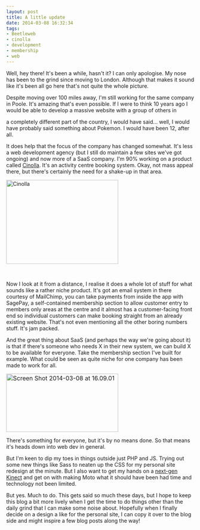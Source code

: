 ```yaml
---
layout: post
title: A little update
date: 2014-03-08 16:32:34
tags:
- Beetleweb
- cinolla
- development
- membership
- web
---
```

<p>Well, hey there! It's been a while, hasn't it? I can only apologise. My nose has been to the grind since moving to London. Although that makes it sound like it's been all go here that's not quite the whole picture.</p>
<p>Despite moving over 100 miles away, I'm still working for the same company in Poole. It's amazing that's even possible. If I were to think 10 years ago I would be able to develop a massive website with a group of others in</p>
<p>a completely different part of the country, I would have said... well, I would have probably said something about Pokemon. I would have been 12, after all.</p>
<p>It does help that the focus of the company has changed somewhat. It's less a web development agency (but I still do maintain a few sites we've got ongoing) and now more of a SaaS company. I'm 90% working on a product called <a href="www.cinolla.com">Cinolla</a>. It's an activity centre booking system. Okay, not mass appeal there, but there's certainly the need for a shake-up in that area.</p>
<p><a href="http://mattcrouch.net/blog/wp-content/uploads/2014/03/cinolla.png"><img class="aligncenter size-medium wp-image-361" src="{{ site.baseurl }}/assets/cinolla-300x225.png" alt="Cinolla" width="300" height="225" /></a></p>
<p>&nbsp;</p>
<p>Now I look at it from a distance, I realise it does a whole lot of stuff for what sounds like a rather niche product. It's got an email system in there courtesy of MailChimp, you can take payments from inside the app with SagePay, a self-contained membership section to allow customer entry to members only areas at the centre and it almost has a customer-facing front end so individual customers can make booking straight from an already existing website. That's not even mentioning all the other boring numbers stuff. It's jam packed.</p>
<p>And the great thing about SaaS (and perhaps the way we're going about it) is that if there's someone who needs X in their new system, we can build X to be available for everyone. Take the membership section I've built for example. What could be seen as quite niche for one company has been made to work for all.</p>
<p><img class="aligncenter size-medium wp-image-362" style="font-size: medium; font-style: normal; font-variant: normal;" src="{{ site.baseurl }}/assets/Screen-Shot-2014-03-08-at-16.09.01-300x156.png" alt="Screen Shot 2014-03-08 at 16.09.01" width="300" height="156" /></p>
<p>There's something for everyone, but it's by no means done. So that means it's heads down into web dev in general.</p>
<p>But I'm keen to dip my toes in things outside just PHP and JS. Trying out some new things like Sass to neaten up the CSS for my personal site redesign at the minute. But I also want to get my hands on a <a title="Kinect 2.0 – What’s Possible?" href="http://mattcrouch.net/blog/2013/05/kinect-2-0-whats-possible/">next-gen Kinect</a> and get on with making Moto what it should have been had time and technology not been limited.</p>
<p>But yes. Much to do. This gets said so much these days, but I hope to keep this blog a bit more lively when I get the time to do things other than the daily grind that I can make some noise about. Hopefully when I finally decide on a design a like for the personal site, I can copy it over to the blog side and might inspire a few blog posts along the way!</p>
